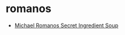 # romanos

 * [Michael Romanos Secret Ingredient Soup](../../index/m/michael-romanos-secret-ingredient-soup-51156400.json)
